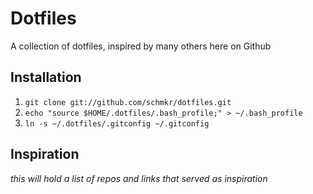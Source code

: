 Dotfiles
========

A collection of dotfiles, inspired by many others here on Github

Installation
------------

1. `git clone git://github.com/schmkr/dotfiles.git`
2. `echo "source $HOME/.dotfiles/.bash_profile;" > ~/.bash_profile`
3. `ln -s ~/.dotfiles/.gitconfig ~/.gitconfig`

Inspiration
-----------
_this will hold a list of repos and links that served as inspiration_